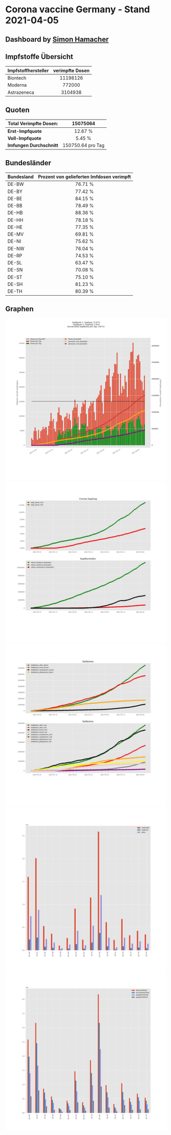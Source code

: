 # Corona vaccine Germany - Stand 2021-04-05
## Dashboard by [Simon Hamacher](https://www.shamacher.eu)
## Impfstoffe Übersicht
**Impfstoffhersteller** | **verimpfte Dosen**
-------- | :--------:
Biontech | 11198126
Moderna | 772000
Astrazeneca | 3104938


## Quoten
**Total Verimpfte Dosen:** | 15075064
-------- | :--------:
**Erst-Impfquote** | 12.67 %
**Voll-Impfquote** | 5.45 %
**Imfungen Durchschnitt** | 150750.64 pro Tag
## Bundesländer
**Bundesland** | **Prozent von gelieferten Imfdosen verimpft**
-------- | :--------:
DE-BW | 76.71 %
DE-BY | 77.42 %
DE-BE | 84.15 %
DE-BB | 78.49 %
DE-HB | 88.36 %
DE-HH | 78.18 %
DE-HE | 77.35 %
DE-MV | 69.81 %
DE-NI | 75.62 %
DE-NW | 76.04 %
DE-RP | 74.53 %
DE-SL | 63.47 %
DE-SN | 70.08 %
DE-ST | 75.10 %
DE-SH | 81.23 %
DE-TH | 80.39 %
## Graphen
<img src="Impfungen-Corona-01.jpg" alt="Impf Übersicht" title="Impf Übersicht" />
<img src="Impfungen-Corona-02.jpg" alt="Impfquote" title="optionaler Titel" />
<img src="Impfungen-Corona-03.jpg" alt="Indikation" title="Indikation" />
<img src="Impfungen-Corona-04.jpg" alt="Impfungen in den Bundesländern" title="Impfungen in den Bundesländern" />
<img src="Impfungen-Corona-05.jpg" alt="Impfungen in den Bundesländern" title="Impfungen in den Bundesländern" />

